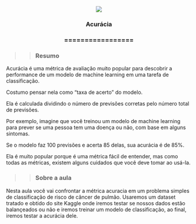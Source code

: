 <h1 align="center">
<img src="https://img.shields.io/static/v1?label=ACURACIAS%20POR&message=TAH%20NA%20TEIA&color=7159c1&style=flat-square&logo=ghost"/>

<h3> <p align="center">Acurácia </p> </h3>
<h3> <p align="center"> ================= </p> </h3>

>> <h3> Resumo </h3>

<p> Acurácia é uma métrica de avaliação muito popular para descobrir a performance de um modelo de machine learning em uma tarefa de classificação.

Costumo pensar nela como “taxa de acerto” do modelo.

Ela é calculada dividindo o número de previsões corretas pelo número total de previsões.

Por exemplo, imagine que você treinou um modelo de machine learning para prever se uma pessoa tem uma doença ou não, com base em alguns sintomas.

Se o modelo faz 100 previsões e acerta 85 delas, sua acurácia é de 85%.

Ela é muito popular porque é uma métrica fácil de entender, mas como todas as métricas, existem alguns cuidados que você deve tomar ao usá-la. </p>

>> <h3> Sobre a aula </h3>

<p> Nesta aula você vai confrontar a métrica acuracia em um problema simples de classificação de risco de câncer de pulmão. Usaremos um dataset tratado e obtido do site Kaggle onde iremos testar se nossos dados estão balançeados ou não e iremos treinar um modelo de classificação, ao final, iremos testar a acurácia dele. </p>
